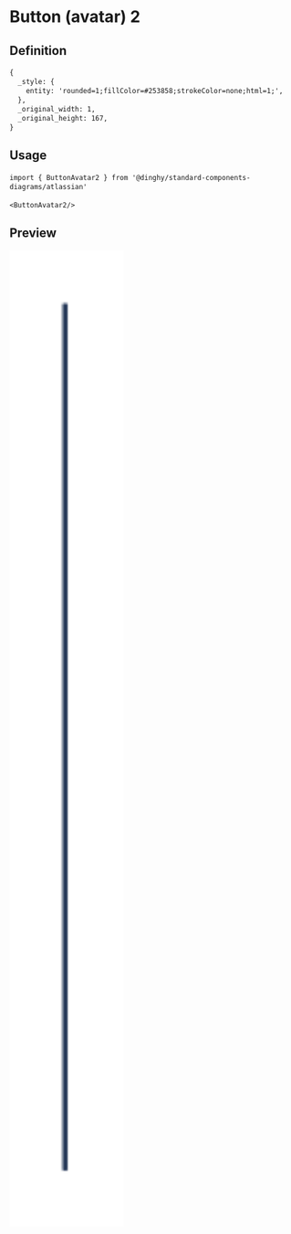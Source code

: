 # Button (avatar) 2

## Definition

```
{
  _style: { 
    entity: 'rounded=1;fillColor=#253858;strokeColor=none;html=1;',
  },
  _original_width: 1,
  _original_height: 167,
}
```

## Usage

```
import { ButtonAvatar2 } from '@dinghy/standard-components-diagrams/atlassian'

<ButtonAvatar2/>
```

## Preview

<img src="./button-avatar-2.png" width="200"/>
